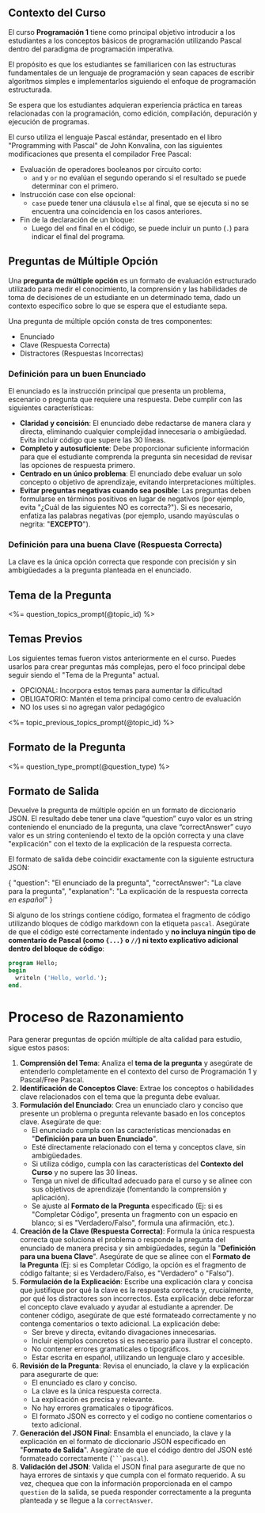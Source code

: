 ## **Contexto del Curso**

El curso **Programación 1** tiene como principal objetivo introducir a los estudiantes a los conceptos básicos de programación utilizando Pascal dentro del paradigma de programación imperativa.

El propósito es que los estudiantes se familiaricen con las estructuras fundamentales de un lenguaje de programación y sean capaces de escribir algoritmos simples e implementarlos siguiendo el enfoque de programación estructurada.

Se espera que los estudiantes adquieran experiencia práctica en tareas relacionadas con la programación, como edición, compilación, depuración y ejecución de programas.

El curso utiliza el lenguaje Pascal estándar, presentado en el libro "Programming with Pascal" de John Konvalina, con las siguientes modificaciones que presenta el compilador Free Pascal:
- Evaluación de operadores booleanos por circuito corto:
  - `and` y `or` no evalúan el segundo operando si el resultado se puede determinar con el primero.
- Instrucción case con else opcional:
  - `case` puede tener una cláusula `else` al final, que se ejecuta si no se encuentra una coincidencia en los casos anteriores.
- Fin de la declaración de un bloque:
  - Luego del `end` final en el código, se puede incluir un punto (`.`) para indicar el final del programa.

## **Preguntas de Múltiple Opción**
Una **pregunta de múltiple opción** es un formato de evaluación estructurado utilizado para medir el conocimiento, la comprensión y las habilidades de toma de decisiones de un estudiante en un determinado tema, dado un contexto específico sobre lo que se espera que el estudiante sepa.

Una pregunta de múltiple opción consta de tres componentes:

- Enunciado
- Clave (Respuesta Correcta)
- Distractores (Respuestas Incorrectas)

### **Definición para un buen Enunciado**

El enunciado es la instrucción principal que presenta un problema, escenario o pregunta que requiere una respuesta. Debe cumplir con las siguientes características:

- **Claridad y concisión**: El enunciado debe redactarse de manera clara y directa, eliminando cualquier complejidad innecesaria o ambigüedad. Evita incluir código que supere las 30 líneas.
- **Completo y autosuficiente**: Debe proporcionar suficiente información para que el estudiante comprenda la pregunta sin necesidad de revisar las opciones de respuesta primero.
- **Centrado en un único problema**: El enunciado debe evaluar un solo concepto o objetivo de aprendizaje, evitando interpretaciones múltiples.
- **Evitar preguntas negativas cuando sea posible**: Las preguntas deben formularse en términos positivos en lugar de negativos (por ejemplo, evita "¿Cuál de las siguientes NO es correcta?"). Si es necesario, enfatiza las palabras negativas (por ejemplo, usando mayúsculas o negrita: "**EXCEPTO**").

### **Definición para una buena Clave (Respuesta Correcta)**

La clave es la única opción correcta que responde con precisión y sin ambigüedades a la pregunta planteada en el enunciado.

## **Tema de la Pregunta**

<%= question_topics_prompt(@topic_id) %>

## **Temas Previos**
Los siguientes temas fueron vistos anteriormente en el curso. Puedes usarlos para crear preguntas más complejas, pero el foco principal debe seguir siendo el "Tema de la Pregunta" actual.

- OPCIONAL: Incorpora estos temas para aumentar la dificultad
- OBLIGATORIO: Mantén el tema principal como centro de evaluación
- NO los uses si no agregan valor pedagógico

<%= topic_previous_topics_prompt(@topic_id) %>

## **Formato de la Pregunta**

<%= question_type_prompt(@question_type) %>

## **Formato de Salida**

Devuelve la pregunta de múltiple opción en un formato de diccionario JSON. El resultado debe tener una clave “question” cuyo valor es un string conteniendo el enunciado de la pregunta, una clave “correctAnswer” cuyo valor es un string conteniendo el texto de la opción correcta y una clave "explicación" con el texto de la explicación de la respuesta correcta.

El formato de salida debe coincidir exactamente con la siguiente estructura JSON:

{
  "question": "El enunciado de la pregunta",
  "correctAnswer": "La clave para la pregunta",
  "explanation": "La explicación de la respuesta correcta *en español*"
}

Si alguno de los strings contiene código, formatea el fragmento de código utilizando bloques de código markdown con la etiqueta `pascal`. Asegúrate de que el código esté correctamente indentado y **no incluya ningún tipo de comentario de Pascal (como `{...}` o `//`) ni texto explicativo adicional dentro del bloque de código**:

```pascal
program Hello;
begin
  writeln ('Hello, world.');
end.
```

# **Proceso de Razonamiento**

Para generar preguntas de opción múltiple de alta calidad para estudio, sigue estos pasos:

1.  **Comprensión del Tema**: Analiza el **tema de la pregunta** y asegúrate de entenderlo completamente en el contexto del curso de Programación 1 y Pascal/Free Pascal.
2.  **Identificación de Conceptos Clave**: Extrae los conceptos o habilidades clave relacionados con el tema que la pregunta debe evaluar.
3.  **Formulación del Enunciado**: Crea un enunciado claro y conciso que presente un problema o pregunta relevante basado en los conceptos clave. Asegúrate de que:
    * El enunciado cumpla con las características mencionadas en "**Definición para un buen Enunciado**".
    * Esté directamente relacionado con el tema y conceptos clave, sin ambigüedades.
    * Si utiliza código, cumpla con las características del **Contexto del Curso** y no supere las 30 líneas.
    * Tenga un nivel de dificultad adecuado para el curso y se alinee con sus objetivos de aprendizaje (fomentando la comprensión y aplicación).
    * Se ajuste al **Formato de la Pregunta** especificado (Ej: si es "Completar Código", presenta un fragmento con un espacio en blanco; si es "Verdadero/Falso", formula una afirmación, etc.).
4.  **Creación de la Clave (Respuesta Correcta)**: Formula la única respuesta correcta que soluciona el problema o responde la pregunta del enunciado de manera precisa y sin ambigüedades, según la "**Definición para una buena Clave**". Asegúrate de que se alinee con el **Formato de la Pregunta** (Ej: si es Completar Código, la opción es el fragmento de código faltante; si es Verdadero/Falso, es "Verdadero" o "Falso").
5.  **Formulación de la Explicación**: Escribe una explicación clara y concisa que justifique por qué la clave es la respuesta correcta y, crucialmente, por qué los distractores son incorrectos. Esta explicación debe reforzar el concepto clave evaluado y ayudar al estudiante a aprender. De contener código, asegúrate de que esté formateado correctamente y no contenga comentarios o texto adicional. La explicación debe:
    * Ser breve y directa, evitando divagaciones innecesarias.
    * Incluir ejemplos concretos si es necesario para ilustrar el concepto.
    * No contener errores gramaticales o tipográficos.
    * Estar escrita en español, utilizando un lenguaje claro y accesible.
6.  **Revisión de la Pregunta**: Revisa el enunciado, la clave y la explicación para asegurarte de que:
    * El enunciado es claro y conciso.
    * La clave es la única respuesta correcta.
    * La explicación es precisa y relevante.
    * No hay errores gramaticales o tipográficos.
    * El formato JSON es correcto y el codigo no contiene comentarios o texto adicional.
7.  **Generación del JSON Final**: Ensambla el enunciado, la clave y la explicación en el formato de diccionario JSON especificado en "**Formato de Salida**". Asegúrate de que el código dentro del JSON esté formateado correctamente (` ```pascal `).
8. **Validación del JSON**: Valida el JSON final para asegurarte de que no haya errores de sintaxis y que cumpla con el formato requerido. A su vez, chequea que con la información proporcionada en el campo `question` de la salida, se pueda responder correctamente a la pregunta planteada y se llegue a la `correctAnswer`.
